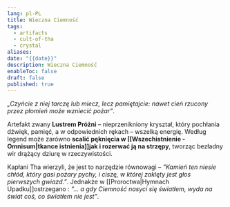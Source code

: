 ```yaml
---
lang: pl-PL
title: Wieczna Ciemność
tags:
  - artifacts
  - cult-of-tha
  - crystal
aliases: 
date: "{{date}}"
description: Wieczna Ciemność
enableToc: false
draft: false
published: true
---
```

*„Czyńcie z niej tarczę lub miecz, lecz pamiętajcie: nawet cień rzucony przez płomień może wzniecić pożar”*. 

Artefakt zwany **Lustrem Próżni** – nieprzenikniony kryształ, który pochłania dźwięk, pamięć, a w odpowiednich rękach – wszelką energię.
Według legend może zarówno **scalić pęknięcia w [[Wszechistnienie - Omnisum|tkance istnienia]]jak i rozerwać ją na strzępy**, tworząc bezładny wir drążący dziurę w rzeczywistości.

Kapłani Tha wierzyli, że jest to narzędzie równowagi – *”Kamień ten niesie chłód, który gasi pożary pychy, i ciszę, w której zaklęty jest głos pierwszych gwiazd.”*. 
Jednakże w [[Proroctwa|Hymnach Upadku]]ostrzegano : *”… a gdy Ciemność nasyci się światłem, wyda na świat coś, co światłem nie jest”*.